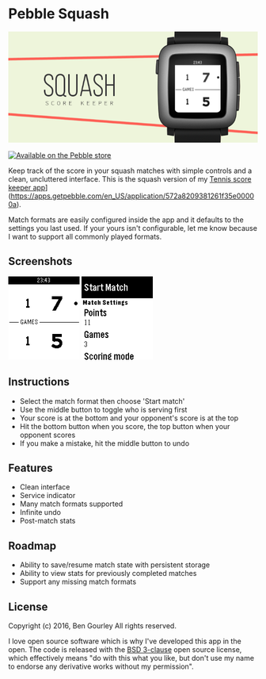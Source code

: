 # Pebble Squash

![Header image](https://raw.githubusercontent.com/bengourley/pebble-squash/master/graphics/header-image.png)

[![Available on the Pebble store](http://pblweb.com/badge/5754480670c28cee0e00000a/orange/small)](https://apps.getpebble.com/en_US/application/5754480670c28cee0e00000a)

Keep track of the score in your squash matches with simple controls and a clean, uncluttered interface. This is the squash version of
my [Tennis score keeper app](http://pblweb.com/badge/572a8209381261f35e00000a/orange/small)](https://apps.getpebble.com/en_US/application/572a8209381261f35e00000a).

Match formats are easily configured inside the app and it defaults to the settings you last used. If your yours isn't configurable, let me know because I want to support all commonly played formats.

## Screenshots

![Match screenshot](https://raw.githubusercontent.com/bengourley/pebble-squash/master/graphics/screenshot-match.png) ![Menu screenshot](https://raw.githubusercontent.com/bengourley/pebble-squash/master/graphics/screenshot-menu.png)

## Instructions

- Select the match format then choose 'Start match'
- Use the middle button to toggle who is serving first
- Your score is at the bottom and your opponent's score is at the top
- Hit the bottom button when you score, the top button when your opponent scores
- If you make a mistake, hit the middle button to undo

## Features

- Clean interface
- Service indicator
- Many match formats supported
- Infinite undo
- Post-match stats

## Roadmap

- Ability to save/resume match state with persistent storage
- Ability to view stats for previously completed matches
- Support any missing match formats

## License

Copyright (c) 2016, Ben Gourley
All rights reserved.

I love open source software which is why I've developed this app in the open. The
code is released with the [BSD 3-clause](/LICENSE.md) open source license,
which effectively means "do with this what you like, but don't use my name to endorse
any derivative works without my permission".
